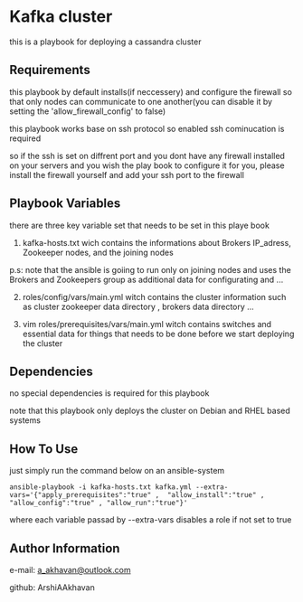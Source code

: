 Kafka cluster
=========

this is a playbook for deploying a cassandra cluster

Requirements
------------

this playbook by default installs(if neccessery) and configure the firewall so that only nodes can communicate to one another(you can disable it by setting the 'allow_firewall_config' to false)

this playbook works base on ssh protocol so enabled ssh cominucation is required

so if the ssh is set on diffrent port and you dont have any firewall installed on your servers and you wish the play book to configure it for you, please install the firewall yourself and add your ssh port to the firewall

Playbook Variables
--------------

there are three key variable set that needs to be set in this playe book

1) kafka-hosts.txt wich contains the informations about Brokers IP_adress, Zookeeper nodes, and the joining nodes

p.s:  note that the ansible is goiing to run only on joining nodes and uses the Brokers and Zookeepers group as additional data for configurating and ...

2) roles/config/vars/main.yml witch contains the cluster information such as cluster zookeeper data directory , brokers data directory ...

3) vim roles/prerequisites/vars/main.yml witch contains switches and essential data for things that needs to be done before we start deploying the cluster

Dependencies
------------

no special dependencies is required for this playbook

note that this playbook only deploys the cluster on Debian and RHEL based systems

How To Use
----------------

just simply run the command below on an ansible-system
```
ansible-playbook -i kafka-hosts.txt kafka.yml --extra-vars='{"apply_prerequisites":"true" ,  "allow_install":"true" , "allow_config":"true" , "allow_run":"true"}'

```
where each variable passad by --extra-vars disables a role if not set to true

Author Information
------------------

e-mail: a_akhavan@outlook.com

github: ArshiAAkhavan
